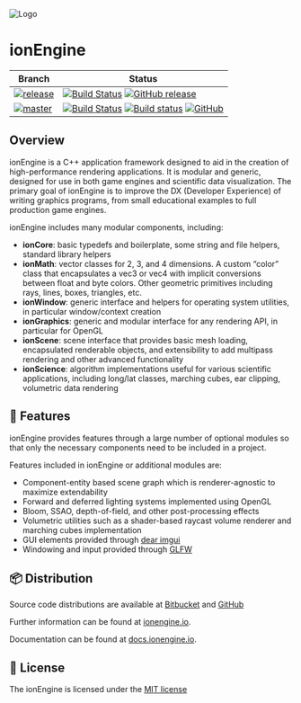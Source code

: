 ![Logo](http://i.imgur.com/AMFY7t6.png)

ionEngine
=========

| Branch | Status |
|--------|--------------|
| [![release](https://img.shields.io/badge/branch-release-38C7B6.svg)](https://github.com/iondune/ionEngine/releases) | [![Build Status](https://travis-ci.org/iondune/ionEngine.svg?branch=release)](https://travis-ci.org/iondune/ionEngine) [![GitHub release](https://img.shields.io/github/release/iondune/ionEngine.svg)](https://github.com/iondune/ionEngine/releases) |
| [![master](https://img.shields.io/badge/branch-master-B2A0EB.svg)](https://github.com/iondune/ionEngine) | [![Build Status](https://travis-ci.org/iondune/ionEngine.svg?branch=master)](https://travis-ci.org/iondune/ionEngine) [![Build status](https://ci.appveyor.com/api/projects/status/p8wakf96tk3qrm2x?svg=true)](https://ci.appveyor.com/project/iondune/ionengine) [![GitHub](https://img.shields.io/badge/pre--release-v0.4.4-blue.svg)](https://github.com/iondune/ionEngine/commits/master) |

Overview
--------

ionEngine is a C++ application framework designed to aid in the creation of high-performance rendering applications.
It is modular and generic, designed for use in both game engines and scientific data visualization.
The primary goal of ionEngine is to improve the DX (Developer Experience) of writing graphics programs, from small educational examples to full production game engines.

ionEngine includes many modular components, including:

* **ionCore**: basic typedefs and boilerplate, some string and file helpers, standard library helpers
* **ionMath**: vector classes for 2, 3, and 4 dimensions. A custom “color” class that encapsulates a vec3 or vec4 with implicit conversions between float and byte colors.
  Other geometric primitives including rays, lines, boxes, triangles, etc.
* **ionWindow**: generic interface and helpers for operating system utilities, in particular window/context creation
* **ionGraphics**: generic and modular interface for any rendering API, in particular for OpenGL
* **ionScene**: scene interface that provides basic mesh loading, encapsulated renderable objects, and extensibility to add multipass rendering and other advanced functionality
* **ionScience**: algorithm implementations useful for various scientific applications, including long/lat classes, marching cubes, ear clipping, volumetric data rendering


:pencil: Features
--------

ionEngine provides features through a large number of optional modules so
that only the necessary components need to be included in a project.

Features included in ionEngine or additional modules are:

* Component-entity based scene graph which is renderer-agnostic to maximize extendability
* Forward and deferred lighting systems implemented using OpenGL
* Bloom, SSAO, depth-of-field, and other post-processing effects
* Volumetric utilities such as a shader-based raycast volume renderer and marching cubes implementation
* GUI elements provided through [dear imgui](https://github.com/ocornut/imgui)
* Windowing and input provided through [GLFW](http://www.glfw.org/)


:package: Distribution
------------

Source code distributions are available at [Bitbucket](https://bitbucket.org/iondune/ionengine) and [GitHub](https://github.com/iondune/ionEngine)

Further information can be found at [ionengine.io](http://ionengine.io/).

Documentation can be found at [docs.ionengine.io](http://docs.ionengine.io/).


:hammer: License
-------

The ionEngine is licensed under the [MIT license](http://opensource.org/licenses/MIT)

